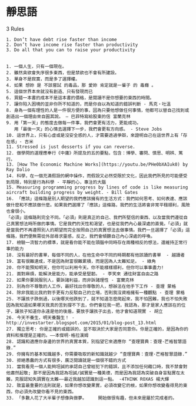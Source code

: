 # 靜思語
3 Rules

	1. Don’t have debt rise faster than income
	2. Don’t have income rise faster than productivity
	3. Do all that you can to raise your productivity


	1. 一個人生，只有一個現在。
	2. 雖然貪欲會失序很多東西，但是禁欲也不會有所建設。
	3. 單身不是寂寞，而是多了選擇權。
	4. 如果 想妳 是 不該嘗試 的毒品，那 愛妳 肯定就是一輩子 的 毒癮 。
	5. 這個世界本來就沒有創造、只有發現而已
	6. 買錯一本書的成本不是這本書的價格，是閱讀不是你想要的東西的時間。
	7. 讓你陷入困境的並非你所不知道的，而是你自以為知道的錯誤判斷 - 馬克・吐溫
	8. 身為一個有理性的人是一件很方便的事，因為只要他想做任何事情，他都可以替自己找到或創造出一個理由來自圓其說。 — 巴菲特寫給股東的信 富蘭克林 
	9. 用「第一天」的態度去做每一件事，我們會更有活力，更能成功。
  	   用「最後一天」的心情去選擇下一步，我們會更有方向感。 - Steve Jobs
   	10. 這世界上，只有心虛或是沒安全感的人，才需要透過爭辯，來證明自己在這世界上有「存在感」- 吉米
	11. Stressed is just desserts if you can reverse.
	12. 做學問的道理應奉行《中庸》所提及的五的要點，包含：博學、審問、慎思、明辨、篤行。	
	13. [How The Economic Machine Works](https://youtu.be/PHe0bXAIuk0) by Ray Dalio 
	14. 科學，在一個充滿假設的網中操作，而假設又必然受限於文化，因此我們所見的可能便受到局限，特別是行為科學 - 平靜的心，專注的大腦
	15. Measuring programming progress by lines of code is like measuring aircraft building progress by weight. - Bill Gates
	16. 「應該」這條路是別人期望的我們應該擁有的生活方式：我們如何思考、如何表達、應該做什麼和不應該做什麼。如果我們選擇了「應該」這條路，我們的生活將會非常平穩順利，風險也會很小。
	「必須」這條路則完全不同。「必須」則是真正的自己、我們所堅信的東西、以及當我們遵從自己真實想法時所做的事情。它是我們的天性和渴望，也是從我們內心最深處的直覺。「必須」就是當我們不再遵照別人的期望而完全按照自己的真實想法去做事情。我們一旦選擇了「必須」這條路，我們便無需從外部尋求靈感，反之，我們會傾聽自己內心深處的呼喚。
	17. 檢驗一流智力的標準，就是看你能不能在頭腦中同時存在兩種相反的想法，還維持正常行事的能力
	18. 沒有最好的書單，每個不同的人，在他生命中不同的時期都有他該讀的書單  - 越讀者
	19. 富有很難達成，不是因為財富很難累積，而是因為人太難知足。 - 綠角
	20. 你不能預知明天，但你可以利用今天。你不能樣樣順利，但你可以事事盡力!
	21. 面對麻煩，能解決是能力，能承受是堅韌。 - 李笑來 通往財富自由之路
	22. 如果你要說服別人，要訴諸利益，而非訴諸理性 - 富蘭克林
	23. 別為你不尊敬的人工作，最好找出你尊敬的人，想辦法在他手下工作 - 查理 蒙格
	24. 除非我能比我的對手更有力反駁自己的立場，否則我沒資格擁有一種觀點 - 查理 蒙格
	25. 不讓孩子跌倒過，以後哪天他跌到了，就不知道怎麼爬起來，我不怕困難，我也不怕失敗 因為我知道如果哪天我真的苦到撐不下去，你們會拉我一把，我認為，那才是家人應該在的位子，讓孩子知道你永遠是他的後盾，要放手讓孩子出去，他才會知道現實 - 胡立
	26. 今天不養生，明天養醫生！ - http://investarter.blogspot.com/2015/01/blog-post_13.html
	27. 獨立思考: 你是正確的或錯誤的，並不取決於大家是否同意你。你是正確的，是因為你的資料和推理是正確的。——本傑明·格拉漢姆
	28. 認識和適應你身邊的世界的真實本質，別指望它來適應你 “查理寶典：查理·芒格智慧語錄.”
	29. 你擁有的基本知識越多，你需要吸取的新知識就越少 “查理寶典：查理·芒格智慧語錄.”
	30. 拒絕愚蠢的方式有很多，廣泛閱讀就是一個很不錯的方式
	31. 當我看見一個人能夠坦誠的承認自己曾經犯下的錯誤，且不添加任何藉口時，我不禁會對他肅然起敬; 那不是因為我認為坦誠/誠實是一種美德，而是因為我認為突破自身盲點實在太難，克服認知失調實在太難——最近我越加認識到這一點。 -4THINK ROXAS 楊大輝
	32. 致富最重要的法則就是，如果你想改變果實，必須改變它的根，如果你想改變看得見的東西，你必須先改變你看不見的東西。
	33. 「多數人花了大半輩子想像與做夢。 　　開始做很有趣，但未來是屬於完成者的。
